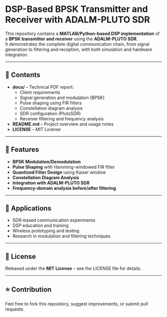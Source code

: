# DSP-Based BPSK Transmitter and Receiver with ADALM-PLUTO SDR

This repository contains a **MATLAB/Python-based DSP implementation** of a **BPSK transmitter and receiver** using the **ADALM-PLUTO SDR**.  
It demonstrates the complete digital communication chain, from signal generation to filtering and reception, with both simulation and hardware integration.

---

## 📂 Contents
- **docs/** – Technical PDF report:  
  - Client requirements  
  - Signal generation and modulation (BPSK)  
  - Pulse shaping using FIR filters  
  - Constellation diagram analysis  
  - SDR configuration (PlutoSDR)  
  - Receiver filtering and frequency analysis
- **README.md** – Project overview and usage notes  
- **LICENSE** – MIT License

---

## 📡 Features
- **BPSK Modulation/Demodulation**  
- **Pulse Shaping** with Hamming-windowed FIR filter  
- **Quantized Filter Design** using Kaiser window  
- **Constellation Diagram Analysis**  
- **Integration with ADALM-PLUTO SDR**  
- **Frequency-domain analysis before/after filtering**

---

## 🔧 Applications
- SDR-based communication experiments  
- DSP education and training  
- Wireless prototyping and testing  
- Research in modulation and filtering techniques

---

## 📜 License
Released under the **MIT License** – see the LICENSE file for details.

---

## ⭐ Contribution
Feel free to fork this repository, suggest improvements, or submit pull requests.
